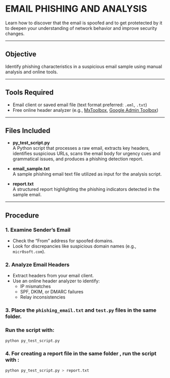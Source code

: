 # EMAIL PHISHING AND ANALYSIS

Learn how to discover that the email is spoofed and to get protetected by it to deepen your understanding of network behavior and improve security changes.

---

## Objective

Identify phishing characteristics in a suspicious email sample using manual analysis and online tools.

---

## Tools Required

- Email client or saved email file (text format preferred: `.eml`, `.txt`)
- Free online header analyzer (e.g., [MxToolbox](https://mxtoolbox.com/EmailHeaders.aspx), [Google Admin Toolbox](https://toolbox.googleapps.com/apps/messageheader/))

---

## Files Included

- **py_test_script.py**  
A Python script that processes a raw email, extracts key headers, identifies suspicious URLs, scans the email body for urgency cues and grammatical issues, and produces a phishing detection report.

- **email_sample.txt**  
A sample phishing email text file utilized as input for the analysis script.

- **report.txt**  
A structured report highlighting the phishing indicators detected in the sample email.
---

## Procedure

### 1. Examine Sender’s Email
- Check the “From” address for spoofed domains.
- Look for discrepancies like suspicious domain names (e.g., `micr0soft.com`).

### 2. Analyze Email Headers
- Extract headers from your email client.
- Use an online header analyzer to identify:
  - IP mismatches
  - SPF, DKIM, or DMARC failures
  - Relay inconsistencies

### 3. Place the `phishing_email.txt` and `test.py` files in the same folder.
### Run the script with:

   ```bash
   python py_test_script.py
   ```

### 4. For creating a report file in the same folder , run the script with :
   
   ```bash
   python py_test_script.py > report.txt
   ```


